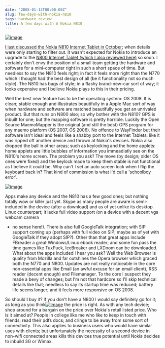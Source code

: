 ```yaml
---
date: "2008-01-13T00:00:00Z"
slug: few-days-with-nokia-n810
tags: hardware review
title: A few days with A Nokia N810
---
```


[![image](http://3.bp.blogspot.com/_4VvLQrhTX4I/R4qHd3krvrI/AAAAAAAABTQ/EEVzzCX5IGs/s320/HPIM0193.JPG)](http://3.bp.blogspot.com/_4VvLQrhTX4I/R4qHd3krvrI/AAAAAAAABTQ/EEVzzCX5IGs/s1600-h/HPIM0193.JPG)  
  
  
  
[I last discussed the Nokia N810 Internet Tablet in
October](http://www.dueyfinster.com/2007/10/nokia-n810-tablet-to-hit-shops-soon.html);
when details were only starting to filter out. It wasn't expected for
Nokia to introduce an upgrade to the [N800 Internet Tablet (which I also
reviewed
here)](http://www.dueyfinster.com/2007/02/nokia-n800-review.html) so
soon. I certainly don't envy the position of a small team getting the
hardware and software for a mini-computer right in such a short space of
time. But needless to say the N810 feels right; in fact it feels more
right than the N770 which I thought had the best design of all (be it
functionality not so much style). The N810 has bags of style; in a
flashy brand-new-car sort of way; it looks expensive and I believe Nokia
plays to this in their pricing.  
  
  
  
Well the best new feature has to be the operating system: OS 2008. It is
clean; stable enough and illustrates beautifully in a Apple Mac sort of
way when hardware and software are matched beautifully you get an
unrivaled product. But that runs on N800 also; so why bother with the
N810? GPS is inbuilt for one; but the mapping software is pretty
horrible. Luckily the Open Source MaemoMapper is the original (and still
the best) GPS program for any maemo platform (OS 2007, OS 2006). No
offence to WayFinder but their software isn't ideal and feels like a
shabby port to the Internet Tablets; like it was ripped off another
device and thrown at Nokia's devices. Nokia also dropped the ball in
other areas; such as keylocking and the home applets: home applets are
little bubbles of information you immeadiatly see on the N810's home
screen. The problem you ask? The move (by design; older OS ones were
fixed) and the keylock made to keep them stable is not functional as I
believe it could be. Why can't I set an auto screen lock when I flip the
keyboard back in? That kind of commission is what I'd call a 'schoolboy
error'.  
  
[![image](http://4.bp.blogspot.com/_4VvLQrhTX4I/R4qIGHkrvsI/AAAAAAAABTY/W7lgUeEHphE/s320/HPIM0195.JPG)](http://4.bp.blogspot.com/_4VvLQrhTX4I/R4qIGHkrvsI/AAAAAAAABTY/W7lgUeEHphE/s1600-h/HPIM0195.JPG)  
  
Apps make any device
and the N810 has a few good ones; but nothing totally wow or killer just
yet. Skype as many people are aware is semi-included in the device
(after a download) and as of yet unlike its desktop Linux counterpart;
it lacks full video support (on a device with a decent vga webcam camera
- no sense here!). There is also full GoogleTalk integration; with SIP
support coming up (perhaps with full video on SIP; maybe as of yet with
GoogleTalk if they adopt SIP?). Other than that great apps include
FBreader a great Windows/Linux ebook reader; and some fun pass the time
games like TuxPuck, IceBreaker and LXDoom can be downloaded. What about
the apps included I hear you ask? Well the Web Browser is quality from
Mozilla and far outshines the Opera browser which graced both the N770
and N800. Updates are not really noticeable in the core non-essential
apps like Email (an awful excuse for an email client), RSS reader
(decent enough) and Filemanager. To the core I suspect they made a bevy
of changes; but I'm not that hardcore so I'll skip technical details
like that; needless to say its startup time was reduced; battery life
seems longer; and it feels more responsive on OS 2008.  
  
  
  
So should I buy it?
If you don't have a N800 I would say definitely go for it; as long as
you
think[![image](http://2.bp.blogspot.com/_4VvLQrhTX4I/R4qIVnkrvtI/AAAAAAAABTg/RxlmVSws4JY/s320/HPIM0194.JPG)](http://2.bp.blogspot.com/_4VvLQrhTX4I/R4qIVnkrvtI/AAAAAAAABTg/RxlmVSws4JY/s1600-h/HPIM0194.JPG)
the price is right. As with any tech device; shop around for a bargain
on the price over Nokia's retail listed price. Who is it aimed at?
People in college like me who like to keep in touch with friends; read
their pdfs docs; and cringe to be away from some sort of connectivity.
This also applies to business users who would have similar uses with
clients; but unfortunately the necessity of a second device in non-wifi
connected areas kills this devices true potential until Nokia decides to
inbuild 3G or Wimax.
